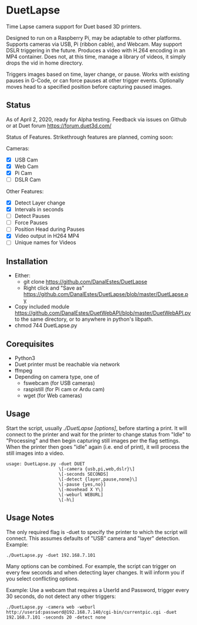# DuetLapse
Time Lapse camera support for Duet based 3D printers.

Designed to run on a Raspberry Pi, may be adaptable to other platforms. Supports cameras via USB, Pi (ribbon cable), and Webcam.  May support DSLR triggering in the future. Produces a video with H.264 encoding in an MP4 container. Does not, at this time, manage a library of videos, it simply drops the vid in home directory. 

Triggers images based on time, layer change, or pause.  Works with existing pauses in G-Code, or can force pauses at other trigger events. Optionally moves head to a specified position before capturing paused images. 

## Status

As of April 2, 2020, ready for Alpha testing. Feedback via issues on Github or at Duet forum https://forum.duet3d.com/

Status of Features.  Strikethrough features are planned, coming soon:

Cameras:
- [X] USB Cam
- [X] Web Cam
- [X] Pi Cam
- [ ] DSLR Cam

Other Features:
- [X] Detect Layer change
- [X] Intervals in seconds
- [ ] Detect Pauses
- [ ] Force Pauses
- [ ] Position Head during Pauses
- [X] Video output in H264 MP4
- [ ] Unique names for Videos

## Installation
* Either:
  * git clone https://github.com/DanalEstes/DuetLapse
  * Right click and "Save as" https://github.com/DanalEstes/DuetLapse/blob/master/DuetLapse.py 
* Copy included module https://github.com/DanalEstes/DuetWebAPI/blob/master/DuetWebAPI.py to the same directory, or to anywhere in python's libpath. 
* chmod 744 DuetLapse.py


## Corequisites 

* Python3
* Duet printer must be reachable via network
* ffmpeg
* Depending on camera type, one of
  * fswebcam (for USB cameras)
  * raspistill (for Pi cam or Ardu cam)
  * wget (for Web cameras)
  
## Usage

Start the script, usually *./DuetLapse \[options\]*, before starting a print.  It will connect to the printer and wait for the printer to change status from "Idle" to "Processing" and then begin capturing still images per the flag settings.  When the printer then goes "idle" again (i.e. end of print), it will process the still images into a video. 

```
usage: DuetLapse.py -duet DUET 
                    \[-camera {usb,pi,web,dslr}\]
                    \[-seconds SECONDS] 
                    \[-detect {layer,pause,none}\]
                    \[-pause {yes,no}] 
                    \[-movehead X Y\]
                    \[-weburl WEBURL]
                    \[-h\]
```

## Usage Notes

The only required flag is -duet to specify the printer to which the script will connect.  This assumes defaults of "USB" camera and "layer" detection. Example:
```
./DuetLapse.py -duet 192.168.7.101 
```

Many options can be combined.  For example, the script can trigger on every few seconds and when detecting layer changes. It will inform you if you select conflicting options. 

Example: Use a webcam that requires a UserId and Password, trigger every 30 seconds, do not detect any other triggers:
```
./DuetLapse.py -camera web -weburl http://userid:password@192.168.7.140/cgi-bin/currentpic.cgi -duet 192.168.7.101 -seconds 20 -detect none
```




  


